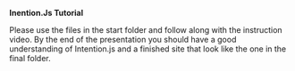 <b>Inention.Js Tutorial</b>

Please use the files in the start folder and follow along with the instruction video. By the end of the presentation you should have a good understanding of Intention.js and a finished site that look like the one in the final folder.

